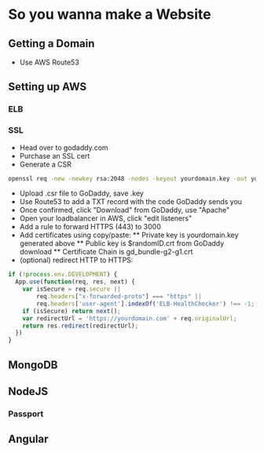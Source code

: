 # So you wanna make a Website

## Getting a Domain
* Use AWS Route53

## Setting up AWS
### ELB
### SSL
* Head over to godaddy.com
* Purchase an SSL cert
* Generate a CSR
```bash
openssl req -new -newkey rsa:2048 -nodes -keyout yourdomain.key -out yourdomain.csr
```
* Upload .csr file to GoDaddy, save .key
* Use Route53 to add a TXT record with the code GoDaddy sends you
* Once confirmed, click "Download" from GoDaddy, use "Apache"
* Open your loadbalancer in AWS, click "edit listeners"
* Add a rule to forward HTTPS (443) to 3000
* Add certificates using copy/paste:
** Private key is yourdomain.key generated above
** Public key is $randomID.crt from GoDaddy download
** Certificate Chain is gd_bundle-g2-g1.crt
* (optional) redirect HTTP to HTTPS:
```js
if (!process.env.DEVELOPMENT) {
  App.use(function(req, res, next) {
    var isSecure = req.secure ||
        req.headers["x-forwarded-proto"] === "https" ||
        req.headers['user-agent'].indexOf('ELB-HealthChecker') !== -1;
    if (isSecure) return next();
    var redirectUrl = 'https://yourdomain.com' + req.originalUrl;
    return res.redirect(redirectUrl);
  })
}
```
## MongoDB

## NodeJS
### Passport

## Angular

## 
